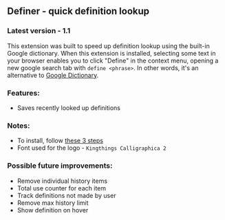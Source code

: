 ## Definer - quick definition lookup

### Latest version - 1.1

This extension was built to speed up definition lookup using the built-in Google dictionary. When this extension is installed, selecting some text in your browser enables you to click "Define" in the context menu, opening a new google search tab with `define <phrase>`. In other words, it's an alternative to [Google Dictionary](https://chrome.google.com/webstore/detail/google-dictionary-by-goog/mgijmajocgfcbeboacabfgobmjgjcoja).

### Features:

- Saves recently looked up definitions

### Notes:

- To install, follow [these 3 steps](https://developer.chrome.com/docs/extensions/mv3/getstarted/development-basics/#load-unpacked)
- Font used for the logo - `Kingthings Calligraphica 2`

### Possible future improvements:

- Remove individual history items
- Total use counter for each item
- Track definitions not made by user
- Remove max history limit
- Show definition on hover
